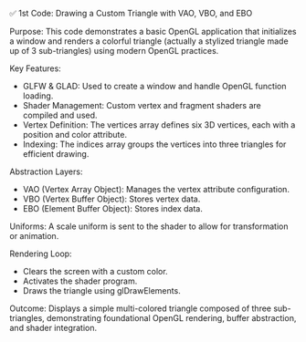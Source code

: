 ✅ 1st Code: Drawing a Custom Triangle with VAO, VBO, and EBO

Purpose:
This code demonstrates a basic OpenGL application that initializes a window and renders a colorful triangle (actually a stylized triangle made up of 3 sub-triangles) using modern OpenGL practices.

Key Features:
+  GLFW & GLAD: Used to create a window and handle OpenGL function loading.
+  Shader Management: Custom vertex and fragment shaders are compiled and used.
+  Vertex Definition: The vertices array defines six 3D vertices, each with a position and color attribute.
+  Indexing: The indices array groups the vertices into three triangles for efficient drawing.

Abstraction Layers:
+  VAO (Vertex Array Object): Manages the vertex attribute configuration.
+  VBO (Vertex Buffer Object): Stores vertex data.
+  EBO (Element Buffer Object): Stores index data.

Uniforms: A scale uniform is sent to the shader to allow for transformation or animation.

Rendering Loop:
+  Clears the screen with a custom color.
+  Activates the shader program.
+  Draws the triangle using glDrawElements.

Outcome:
Displays a simple multi-colored triangle composed of three sub-triangles, demonstrating foundational OpenGL rendering, buffer abstraction, and shader integration.
